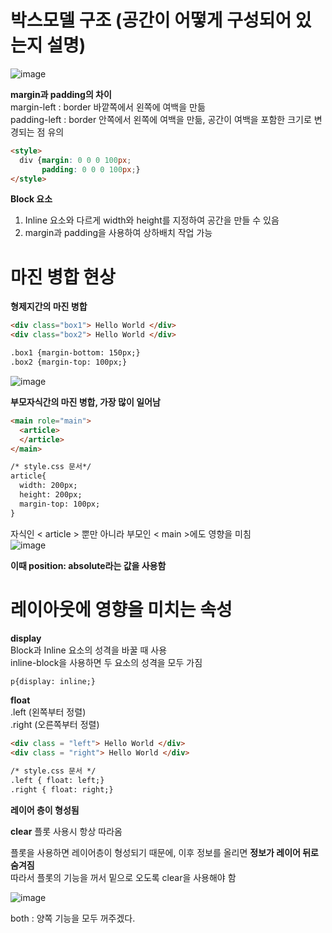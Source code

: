 # 박스모델 구조 (공간이 어떻게 구성되어 있는지 설명)  

![image](https://user-images.githubusercontent.com/74280650/124456524-c0ed3900-ddc5-11eb-8264-9a05298fbadf.png)  

**margin과 padding의 차이**  
margin-left : border 바깥쪽에서 왼쪽에 여백을 만듦  
padding-left : border 안쪽에서 왼쪽에 여백을 만듦, 공간이 여백을 포함한 크기로 변경되는 점 유의  

```html  
<style>
  div {margin: 0 0 0 100px;
       padding: 0 0 0 100px;}
</style>
```  
**Block 요소**  
1. Inline 요소와 다르게 width와 height를 지정하여 공간을 만들 수 있음
2. margin과 padding을 사용하여 상하배치 작업 가능  

# 마진 병합 현상  

**형제지간의 마진 병합**
```html  
<div class="box1"> Hello World </div>
<div class="box2"> Hello World </div>

.box1 {margin-bottom: 150px;}
.box2 {margin-top: 100px;}
```  

![image](https://user-images.githubusercontent.com/74280650/124460695-a7022500-ddca-11eb-97a7-4b0c9754cee1.png)  

**부모자식간의 마진 병합, 가장 많이 일어남**  
```html
<main role="main">
  <article>
  </article>
</main>

/* style.css 문서*/
article{
  width: 200px;
  height: 200px;
  margin-top: 100px;
}
```  
자식인 < article > 뿐만 아니라 부모인 < main >에도 영향을 미침  
  ![image](https://user-images.githubusercontent.com/74280650/124461214-50e1b180-ddcb-11eb-8dc1-5ba70b29a7fc.png)  
   
**이때 position: absolute라는 값을 사용함**  


# 레이아웃에 영향을 미치는 속성  
**display**  
Block과 Inline 요소의 성격을 바꿀 때 사용  
inline-block을 사용하면 두 요소의 성격을 모두 가짐  
```html
p{display: inline;}
```  

**float**  
.left (왼쪽부터 정렬)  
.right (오른쪽부터 정렬)  

```html  
<div class = "left"> Hello World </div>  
<div class = "right"> Hello World </div>  

/* style.css 문서 */  
.left { float: left;}  
.right { float: right;}  
```  
**레이어 층이 형성됨**  

**clear**  플롯 사용시 항상 따라옴  
  
플롯을 사용하면 레이어층이 형성되기 때문에, 이후 정보를 올리면 **정보가 레이어 뒤로 숨겨짐**  
따라서 플롯의 기능을 꺼서 밑으로 오도록 clear을 사용해야 함  

![image](https://user-images.githubusercontent.com/74280650/124482155-f56fed80-dde3-11eb-9d94-8a14c6b60082.png)  

both : 양쪽 기능을 모두 꺼주겠다.  





